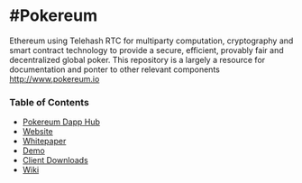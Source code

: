 #Pokereum
========
Ethereum using Telehash RTC for multiparty computation, cryptography and smart contract technology to provide a secure, efficient, provably fair and decentralized global poker. This repository is a largely a resource for documentation and ponter to other relevant components http://www.pokereum.io 


### Table of Contents

* [Pokereum Dapp Hub](https://github.com/Pokereum)
* [Website](http://www.pokereum.io)
* [Whitepaper](https://github.com/Pokereum/pokereum/wiki/Whitepaper)
* [Demo](https://www.youtube.com/watch?v=ydqsLi2CAgQ)
* [Client Downloads](Downloads)
* [Wiki](https://github.com/Pokereum/pokereum/wiki)
